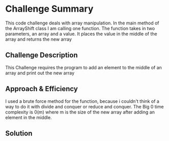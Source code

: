 # Challenge Summary
<!-- Short summary or background information -->
This code challenge deals with array manipulation. In the main method of the ArrayShift class I am calling one function. The function takes in two parameters, an array and a value. It places the value in the middle of the array and returns the new array

## Challenge Description
<!-- Description of the challenge -->
This Challenge requires the program to add an element to the middle of an array and print out the new array

## Approach & Efficiency
<!-- What approach did you take? Why? What is the Big O space/time for this approach? -->
I used a brute force method for the function, because i couldn't think of a way to do it with divide and conquer or reduce and conquer. The Big 0 time complexity is 0(m) where m is the size of the new array after adding an element in the middle.

## Solution
<!-- Embedded whiteboard image -->
